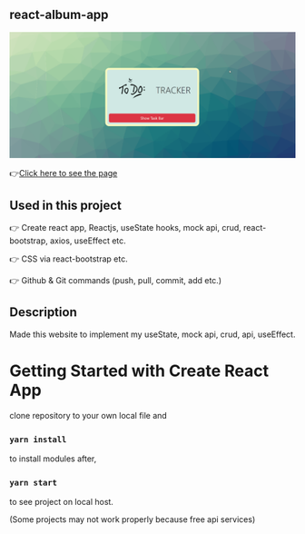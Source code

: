 ## react-album-app

![Animation](https://github.com/bbluechip/react-todo-tracker/blob/master/todo%20tracker.gif)

👉[Click here to see the page](https://react-todo-tracker.vercel.app/)

## Used in this project
👉 Create react app, Reactjs, useState hooks, mock api, crud, react-bootstrap, axios, useEffect etc.

👉 CSS via react-bootstrap etc.

👉 Github & Git commands (push, pull, commit, add etc.)

## Description
Made this website to implement my useState, mock api, crud, api, useEffect. 

# Getting Started with Create React App
clone repository to your own local file and

### `yarn install`

to install modules after,

### `yarn start`

to see project on local host. 

(Some projects may not work properly because free api services)
